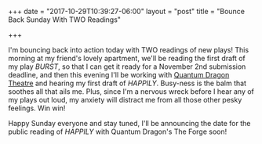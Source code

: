 +++
date = "2017-10-29T10:39:27-06:00"
layout = "post"
title = "Bounce Back Sunday With TWO Readings"

+++

I'm bouncing back into action today with TWO readings of new plays! This morning at my friend's lovely apartment, we'll be reading the first draft of my play *BURST*, so that I can get it ready for a November 2nd submission deadline, and then this evening I'll be working with [Quantum Dragon Theatre](https://www.quantumdragon.org/) and hearing my first draft of *HAPPILY*. Busy-ness is the balm that soothes all that ails me. Plus, since I'm a nervous wreck before I hear any of my plays out loud, my anxiety will distract me from all those other pesky feelings. Win win! 

Happy Sunday everyone and stay tuned, I'll be announcing the date for the public reading of *HAPPILY* with Quantum Dragon's The Forge soon!